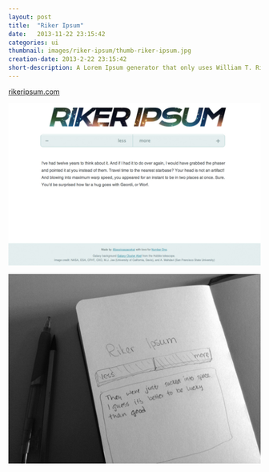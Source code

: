 ```yaml
---
layout: post
title:  "Riker Ipsum"
date:   2013-11-22 23:15:42
categories: ui
thumbnail: images/riker-ipsum/thumb-riker-ipsum.jpg
creation-date: 2013-2-22 23:15:42
short-description: A Lorem Ipsum generator that only uses William T. Riker quotes
---
```

[rikeripsum.com](http://www.rikeripsum.com)

![Riker Ipsum](/images/riker-ipsum/riker-ipsum.jpg)

![Preliminary Riker Ipsum](/images/riker-ipsum/prelim-riker-ipsum.jpg)
